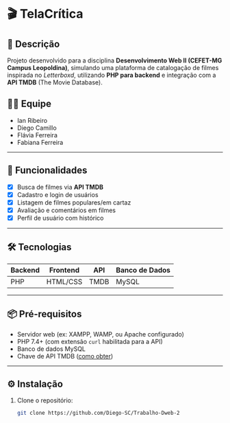 # 🎬 TelaCrítica  

## 📌 Descrição  
Projeto desenvolvido para a disciplina **Desenvolvimento Web II (CEFET-MG Campus Leopoldina)**, simulando uma plataforma de catalogação de filmes inspirada no *Letterboxd*, utilizando **PHP para backend** e integração com a **API TMDB** (The Movie Database).  

## 👨‍💻 Equipe  
- Ian Ribeiro  
- Diego Camillo  
- Flávia Ferreira  
- Fabiana Ferreira  

---

## 🚀 Funcionalidades  
- [x] Busca de filmes via **API TMDB**  
- [x] Cadastro e login de usuários  
- [x] Listagem de filmes populares/em cartaz  
- [x] Avaliação e comentários em filmes  
- [x] Perfil de usuário com histórico  

---

## 🛠️ Tecnologias  
| Backend       | Frontend       | API           | Banco de Dados |  
|---------------|----------------|---------------|----------------|  
| PHP           | HTML/CSS       | TMDB          | MySQL          |  

---

## 📦 Pré-requisitos  
- Servidor web (ex: XAMPP, WAMP, ou Apache configurado)  
- PHP 7.4+ (com extensão `curl` habilitada para a API)  
- Banco de dados MySQL  
- Chave de API TMDB ([como obter](https://www.themoviedb.org/settings/api))  

---

## ⚙️ Instalação  
1. Clone o repositório:  
   ```bash  
   git clone https://github.com/Diego-SC/Trabalho-Dweb-2
   ```
